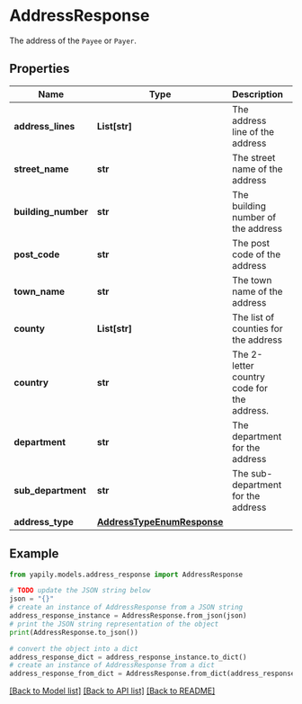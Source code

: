 # AddressResponse

The address of the `Payee` or `Payer`.

## Properties

Name | Type | Description | Notes
------------ | ------------- | ------------- | -------------
**address_lines** | **List[str]** | The address line of the address | [optional] 
**street_name** | **str** | The street name of the address | [optional] 
**building_number** | **str** | The building number of the address | [optional] 
**post_code** | **str** | The post code of the address | [optional] 
**town_name** | **str** | The town name of the address | [optional] 
**county** | **List[str]** | The list of counties for the address | [optional] 
**country** | **str** | The 2-letter country code for the address. | [optional] 
**department** | **str** | The department for the address | [optional] 
**sub_department** | **str** | The sub-department for the address | [optional] 
**address_type** | [**AddressTypeEnumResponse**](AddressTypeEnumResponse.md) |  | [optional] 

## Example

```python
from yapily.models.address_response import AddressResponse

# TODO update the JSON string below
json = "{}"
# create an instance of AddressResponse from a JSON string
address_response_instance = AddressResponse.from_json(json)
# print the JSON string representation of the object
print(AddressResponse.to_json())

# convert the object into a dict
address_response_dict = address_response_instance.to_dict()
# create an instance of AddressResponse from a dict
address_response_from_dict = AddressResponse.from_dict(address_response_dict)
```
[[Back to Model list]](../README.md#documentation-for-models) [[Back to API list]](../README.md#documentation-for-api-endpoints) [[Back to README]](../README.md)


